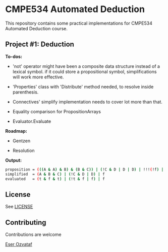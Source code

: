 CMPE534 Automated Deduction
===========================

This repository contains some practical implementations for CMPE534 Automated Deduction course.


Project #1: Deduction
---------------------
**To-dos:**

* 'not' operator might have been a composite data structure instead of a lexical symbol.
  if it could store a propositional symbol, simplifications will work more effective.

* 'Properties' class with 'Distribute' method needed, to resolve inside parenthesis.

* Connectives' simplify implementation needs to cover lot more than that.

* Equality comparison for PropositionArrays

* Evaluator.Evaluate


**Roadmap:**

* Gentzen

* Resolution


**Output:**
``` bash
proposition = (((A & A) & B) & (B & C)) | (!C & D | D | D) | !!!(!f) | f
simplified  = (A & B & C) | (!C & D | D) | f
evaluated   = (t & f & t) | (!t & f | f) | f
```


License
-------
See [LICENSE](LICENSE)


Contributing
------------
Contributions are welcome

[Eser Ozvataf](http://eser.ozvataf.com/)
